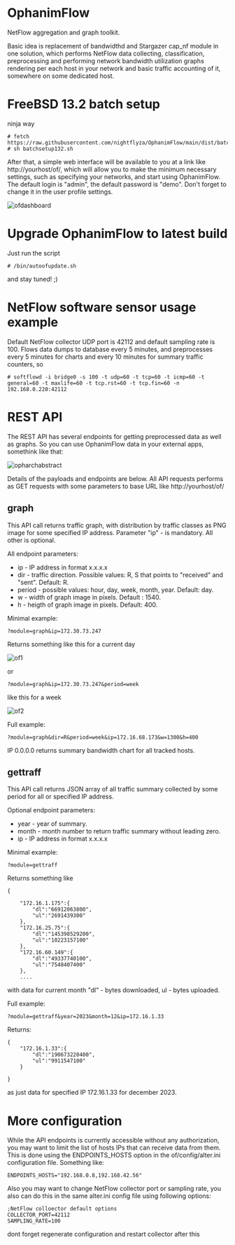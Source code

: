 # OphanimFlow
NetFlow aggregation and graph toolkit. 

Basic idea is replacement of bandwidthd and Stargazer cap_nf module in one solution, which performs NetFlow data collecting, classification, preprocessing and performing network bandwidth utilization graphs rendering per each host in your network and basic traffic accounting of it, somewhere on some dedicated host.

# FreeBSD 13.2 batch setup

ninja way

```
# fetch https://raw.githubusercontent.com/nightflyza/OphanimFlow/main/dist/batchsetup132.sh
# sh batchsetup132.sh
```

After that, a simple web interface will be available to you at a link like http://yourhost/of/, which will allow you to make the minimum necessary settings, such as specifying your networks, and start using OphanimFlow. The default login is "admin", the default password is "demo". Don't forget to change it in the user profile settings.

![ofdashboard](https://github.com/nightflyza/OphanimFlow/assets/1496954/df650ff6-1113-4c92-93d6-6f6371799e2f)

# Upgrade OphanimFlow to latest build

Just run the script

```
# /bin/autoofupdate.sh
```

and stay tuned! ;)

# NetFlow software sensor usage example

Default NetFlow collector UDP port is 42112 and default sampling rate is 100. Flows data dumps to database every 5 minutes, and preprocesses every 5 minutes for charts and every 10 minutes for summary traffic counters, so 

```
# softflowd -i bridge0 -s 100 -t udp=60 -t tcp=60 -t icmp=60 -t general=60 -t maxlife=60 -t tcp.rst=60 -t tcp.fin=60 -n 192.168.0.220:42112
```


# REST API

The REST API has several endpoints for getting preprocessed data as well as graphs. So you can use OphanimFlow data in your external apps, somethink like that:

![opharchabstract](https://github.com/nightflyza/OphanimFlow/assets/1496954/0115ecc1-7d6f-473c-885a-169d01f5f04e)

Details of the payloads and endpoints are below.
All API requests performs as GET requests with some parameters to base URL like http://yourhost/of/ 

## graph

This API call returns traffic graph, with distribution by traffic classes as PNG image for some specified IP address. Parameter "ip" - is mandatory. All other is optional.

All endpoint parameters:

- ip - IP address in format x.x.x.x
- dir - traffic direction. Possible values: R, S that points to "received" and "sent". Default: R.
- period - possible values: hour, day, week, month, year. Default: day.
- w - width of graph image in pixels. Default : 1540.
- h - heigth of graph image in pixels. Default: 400.

Minimal example:
```
?module=graph&ip=172.30.73.247
```

Returns something like this for a current day

![of1](https://github.com/nightflyza/OphanimFlow/assets/1496954/efc90007-b814-4257-9a5e-c1835b527db0)

or 

```
?module=graph&ip=172.30.73.247&period=week
```

like this for a week

![of2](https://github.com/nightflyza/OphanimFlow/assets/1496954/eacdf6e3-0992-4f5c-8821-9092526b2463)


Full example:
```
?module=graph&dir=R&period=week&ip=172.16.68.173&w=1300&h=400
```

IP 0.0.0.0 returns summary bandwidth chart for all tracked hosts.

## gettraff

This API call returns JSON array of all traffic summary collected by some period for all or specified IP address.

Optional endpoint parameters:

- year - year of summary.
- month - month number to return traffic summary without leading zero.
- ip - IP address in format x.x.x.x

Minimal example:
```
?module=gettraff
```

Returns something like

```
{

    "172.16.1.175":{
        "dl":"66912063800",
        "ul":"2691439300"
    },
    "172.16.25.75":{
        "dl":"145398529200",
        "ul":"10223157100"
    },
    "172.16.60.149":{
        "dl":"49337740100",
        "ul":"7548407400"
    },
    ....
```
with data for current month "dl" - bytes downloaded, ul - bytes uploaded.

Full example:
```
?module=gettraff&year=2023&month=12&ip=172.16.1.33
```
Returns:

```
{
    "172.16.1.33":{
        "dl":"190673220400",
        "ul":"9911547100"
    }

}
```

as just data for specified IP 172.16.1.33 for december 2023.

# More configuration

While the API endpoints is currently accessible without any authorization, you may want to limit the list of hosts IPs that can receive data from them. This is done using the ENDPOINTS_HOSTS option in the of/config/alter.ini configuration file. Something like:

```
ENDPOINTS_HOSTS="192.168.0.8,192.168.42.56"
```

Also you may want to change NetFlow collector port or sampling rate, you also can do this in the same alter.ini config file using following options:

```
;NetFlow colloector default options
COLLECTOR_PORT=42112
SAMPLING_RATE=100
```

dont forget regenerate configuration and restart collector after this